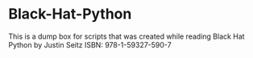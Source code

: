 # Black-Hat-Python
This is a dump box for scripts that was created while reading Black Hat Python by Justin Seitz ISBN: 978-1-59327-590-7
